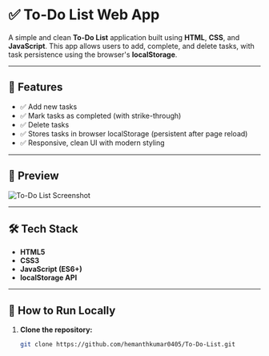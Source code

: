 # ✅ To-Do List Web App

A simple and clean **To-Do List** application built using **HTML**, **CSS**, and **JavaScript**. This app allows users to add, complete, and delete tasks, with task persistence using the browser's **localStorage**.

---

## 🚀 Features

- ✅ Add new tasks
- ✅ Mark tasks as completed (with strike-through)
- ✅ Delete tasks
- ✅ Stores tasks in browser localStorage (persistent after page reload)
- ✅ Responsive, clean UI with modern styling

---

## 📸 Preview

![To-Do List Screenshot](https://todo-list0405.netlify.app/)

---

## 🛠️ Tech Stack

- **HTML5**
- **CSS3**
- **JavaScript (ES6+)**
- **localStorage API**

---

## 🧪 How to Run Locally

1. **Clone the repository:**
   ```bash
   git clone https://github.com/hemanthkumar0405/To-Do-List.git
